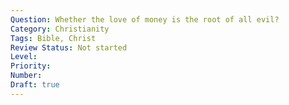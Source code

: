 ```yaml
---
Question: Whether the love of money is the root of all evil?
Category: Christianity
Tags: Bible, Christ
Review Status: Not started
Level: 
Priority: 
Number: 
Draft: true
---
```

